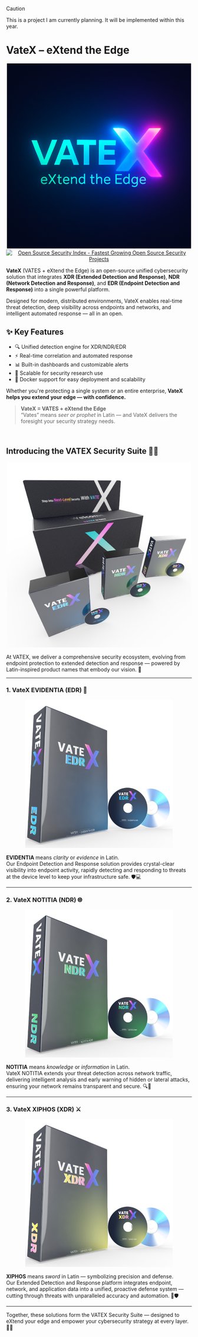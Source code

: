 
> [!CAUTION]
> This is a project I am currently planning.
> It will be implemented within this year.

# VateX – eXtend the Edge

<div align="center">
  <img
    src="https://github.com/lastime1650/VateX/blob/main/images/VATEX.png"
    alt="VATEX LOGO"
    width="500"
  />
</div>

<div align="center">
  <a href="https://opensourcesecurityindex.io/" target="_blank" rel="noopener">
    <img
      src="https://opensourcesecurityindex.io/badge.svg"
      alt="Open Source Security Index - Fastest Growing Open Source Security Projects"
      width="200"
      height="40"
    />
  </a>
</div>

**VateX** (VATES + eXtend the Edge) is an open-source unified cybersecurity solution that integrates **XDR (Extended Detection and Response)**, **NDR (Network Detection and Response)**, and **EDR (Endpoint Detection and Response)** into a single powerful platform.

Designed for modern, distributed environments, VateX enables real-time threat detection, deep visibility across endpoints and networks, and intelligent automated response — all in an open.

## ✨ Key Features

- 🔍 Unified detection engine for XDR/NDR/EDR  
- ⚡ Real-time correlation and automated response 
- 📊 Built-in dashboards and customizable alerts  
- 🚀 Scalable for security research use
- 🐳 Docker support for easy deployment and scalability

Whether you're protecting a single system or an entire enterprise, **VateX helps you extend your edge — with confidence.**

> **VateX = VATES + eXtend the Edge**  
> “Vates” means *seer or prophet* in Latin — and VateX delivers the foresight your security strategy needs.

<br>

## Introducing the VATEX Security Suite 🔐✨

<div align="center">
  <img
    src="https://github.com/lastime1650/VateX/blob/main/images/VATEX_ALL.png"
    alt="VATEX All"
    width="500"
  />
</div>

At VATEX, we deliver a comprehensive security ecosystem, evolving from endpoint protection to extended detection and response — powered by Latin-inspired product names that embody our vision. 🚀

---

### 1. VateX EVIDENTIA (EDR) 🔎 

<div align="center">
  <img
    src="https://github.com/lastime1650/VateX/blob/main/images/VATEX_EDR_RENDERED.png"
    alt="VATEX EDR"
    width="400"
  />
</div>

**EVIDENTIA** means *clarity* or *evidence* in Latin.  
Our Endpoint Detection and Response solution provides crystal-clear visibility into endpoint activity, rapidly detecting and responding to threats at the device level to keep your infrastructure safe. 🛡️💻

---

### 2. VateX NOTITIA (NDR) 🌐  

<div align="center">
  <img
    src="https://github.com/lastime1650/VateX/blob/main/images/VATEX_NDR_RENDERED.png"
    alt="VATEX NDR"
    width="400"
  />
</div>

**NOTITIA** means *knowledge* or *information* in Latin.  
VateX NOTITIA extends your threat detection across network traffic, delivering intelligent analysis and early warning of hidden or lateral attacks, ensuring your network remains transparent and secure. 🔍📡

---

### 3. VateX XIPHOS (XDR) ⚔️  

<div align="center">
  <img
    src="https://github.com/lastime1650/VateX/blob/main/images/VATEX_XDR_RENDERED.png"
    alt="VATEX XDR"
    width="400"
  />
</div>

**XIPHOS** means *sword* in Latin — symbolizing precision and defense.  
Our Extended Detection and Response platform integrates endpoint, network, and application data into a unified, proactive defense system — cutting through threats with unparalleled accuracy and automation. 🤖🛡️

---

Together, these solutions form the VATEX Security Suite — designed to eXtend your edge and empower your cybersecurity strategy at every layer. 💪🌟

